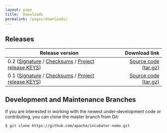 ```yaml
---
layout: page
title:  Downloads
permalink: /pages/downloads/
---
```


## Releases

| Release version | Download link |
| --------------- | ------------: |
| 0.2 ([Signature](https://dist.apache.org/repos/dist/dev/incubator/nemo/0.2-incubating/apache-nemo-0.2-incubating-rc5.tar.gz.asc) / [Checksums](https://dist.apache.org/repos/dist/dev/incubator/nemo/0.2-incubating/apache-nemo-0.2-incubating-rc5.tar.gz.sha512) / [Project release KEYS](https://dist.apache.org/repos/dist/dev/incubator/nemo/KEYS)) | [Source code (tar.gz)](https://dist.apache.org/repos/dist/dev/incubator/nemo/0.2-incubating/apache-nemo-0.2-incubating-rc5.tar.gz) |
| 0.1 ([Signature](https://dist.apache.org/repos/dist/dev/incubator/nemo/0.1-incubating/apache-nemo-0.1-incubating-rc2.tar.gz.asc) / [Checksums](https://dist.apache.org/repos/dist/dev/incubator/nemo/0.1-incubating/apache-nemo-0.1-incubating-rc2.tar.gz.sha512) / [Project release KEYS](https://dist.apache.org/repos/dist/dev/incubator/nemo/KEYS)) | [Source code (tar.gz)](https://dist.apache.org/repos/dist/dev/incubator/nemo/0.1-incubating/apache-nemo-0.1-incubating-rc2.tar.gz) |


## Development and Maintenance Branches

If you are interested in working with the newest under-development code or contributing, you can clone the master branch from Git:

```
$ git clone https://github.com/apache/incubator-nemo.git
```
